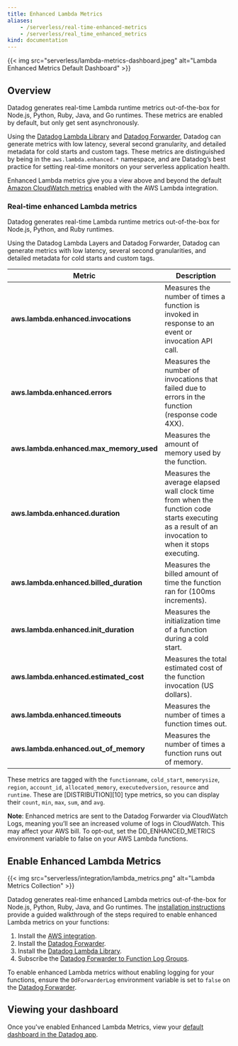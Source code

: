 ```yaml
---
title: Enhanced Lambda Metrics
aliases:
    - /serverless/real-time-enhanced-metrics
    - /serverless/real_time_enhanced_metrics
kind: documentation
---
```


{{< img src="serverless/lambda-metrics-dashboard.jpeg" alt="Lambda Enhanced Metrics Default Dashboard" >}}

## Overview

Datadog generates real-time Lambda runtime metrics out-of-the-box for Node.js, Python, Ruby, Java, and Go runtimes. These metrics are enabled by default, but only get sent asynchronously. 

Using the [Datadog Lambda Library][1] and [Datadog Forwarder][2], Datadog can generate metrics with low latency, several second granularity, and detailed metadata for cold starts and custom tags. These metrics are distinguished by being in the `aws.lambda.enhanced.*` namespace, and are Datadog’s best practice for setting real-time monitors on your serverless application health.

Enhanced Lambda metrics give you a view above and beyond the default [Amazon CloudWatch metrics][3] enabled with the AWS Lambda integration.

### Real-time enhanced Lambda metrics

Datadog generates real-time Lambda runtime metrics out-of-the-box for Node.js, Python, and Ruby runtimes.

Using the Datadog Lambda Layers and Datadog Forwarder, Datadog can generate metrics with low latency, several second granularities, and detailed metadata for cold starts and custom tags.

| Metric                                  | Description                                                                                                                                        |
| --------------------------------------- | -------------------------------------------------------------------------------------------------------------------------------------------------- |
| **aws.lambda.enhanced.invocations**     | Measures the number of times a function is invoked in response to an event or invocation API call.                                                 |
| **aws.lambda.enhanced.errors**          | Measures the number of invocations that failed due to errors in the function (response code 4XX).                                                  |
| **aws.lambda.enhanced.max_memory_used** | Measures the amount of memory used by the function.                                                                                                |
| **aws.lambda.enhanced.duration**        | Measures the average elapsed wall clock time from when the function code starts executing as a result of an invocation to when it stops executing. |
| **aws.lambda.enhanced.billed_duration** | Measures the billed amount of time the function ran for (100ms increments).                                                                        |
| **aws.lambda.enhanced.init_duration** | Measures the initialization time of a function during a cold start.                                  |
| **aws.lambda.enhanced.estimated_cost**  | Measures the total estimated cost of the function invocation (US dollars).                                                                         |
| **aws.lambda.enhanced.timeouts**  | Measures the number of times a function times out.                        |
| **aws.lambda.enhanced.out_of_memory**  | Measures the number of times a function runs out of memory.                        |

These metrics are tagged with the `functionname`, `cold_start`, `memorysize`, `region`, `account_id`, `allocated_memory`, `executedversion`, `resource` and `runtime`. These are [DISTRIBUTION][10] type metrics, so you can display their `count`, `min`, `max`, `sum`, and `avg`.

**Note**: Enhanced metrics are sent to the Datadog Forwarder via CloudWatch Logs, meaning you’ll see an increased volume of logs in CloudWatch. This may affect your AWS bill. To opt-out, set the DD_ENHANCED_METRICS environment variable to false on your AWS Lambda functions.

## Enable Enhanced Lambda Metrics

{{< img src="serverless/integration/lambda_metrics.png" alt="Lambda Metrics Collection" >}}

Datadog generates real-time enhanced Lambda metrics out-of-the-box for Node.js, Python, Ruby, Java, and Go runtimes. The [installation instructions][4] provide a guided walkthrough of the steps required to enable enhanced Lambda metrics on your functions:

1. Install the [AWS integration][5].
2. Install the [Datadog Forwarder][6].
3. Install the [Datadog Lambda Library][7].
4. Subscribe the [Datadog Forwarder to Function Log Groups][8]. 

To enable enhanced Lambda metrics without enabling logging for your functions, ensure the `DdForwarderLog` environment variable is set to `false` on the [Datadog Forwarder][6].

## Viewing your dashboard

Once you've enabled Enhanced Lambda Metrics, view your [default dashboard in the Datadog app][9].

[1]: /serverless/datadog_lambda_library
[2]: /serverless/forwarder/
[3]: /integrations/amazon_lambda/?tab=nodejs#metric-collection
[4]: /serverless/installation/
[5]: /integrations/amazon_web_services/#setup
[6]: /serverless/forwarder
[7]: /serverless/datadog_lambda_library
[8]: /logs/guide/send-aws-services-logs-with-the-datadog-lambda-function/#collecting-logs-from-cloudwatch-log-group
[9]: https://app.datadoghq.com/screen/integration/30306/aws-lambda-enhanced-metrics
